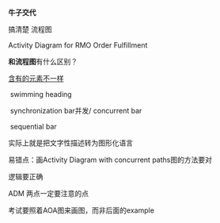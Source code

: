 **牛子交代**

搞清楚 流程图

Activity Diagram for RMO Order Fulfillment

**和流程图**有什么区别？

<u>含有的元素不一样</u>

​	swimming heading

​	synchronization bar并发/ concurrent bar

​	sequential bar

实际上就是把文字性描述转为图形化语言

易错点：画Activity Diagram with concurrent paths图的方法要对

逻辑要正确



ADM 两点一定要注意的点

考试要照着AOA图来画图，而非后面的example